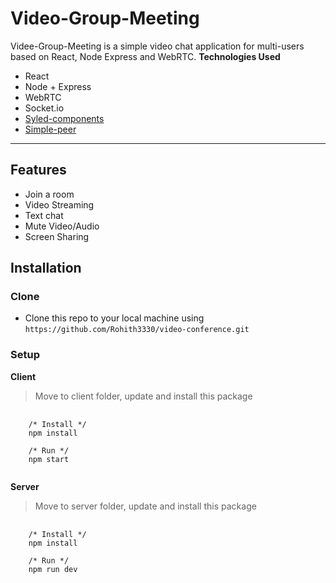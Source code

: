 # Video-Group-Meeting

Videe-Group-Meeting is a simple video chat application for multi-users based on React, Node Express and WebRTC.
**Technologies Used**

- React
- Node + Express
- WebRTC
- Socket.io
- [Syled-components](https://styled-components.com/)
- [Simple-peer](https://github.com/feross/simple-peer)

---

## Features

- Join a room
- Video Streaming
- Text chat
- Mute Video/Audio
- Screen Sharing

## Installation
### Clone
- Clone this repo to your local machine using `https://github.com/Rohith3330/video-conference.git`

### Setup
**Client**
> Move to client folder, update and install this package
<pre>
  <code>
    /* Install */
    npm install
    
    /* Run */
    npm start
  </code>
</pre>

**Server**
> Move to server folder, update and install this package
<pre>
  <code>
    /* Install */
    npm install
    
    /* Run */
    npm run dev
  </code>
</pre>




